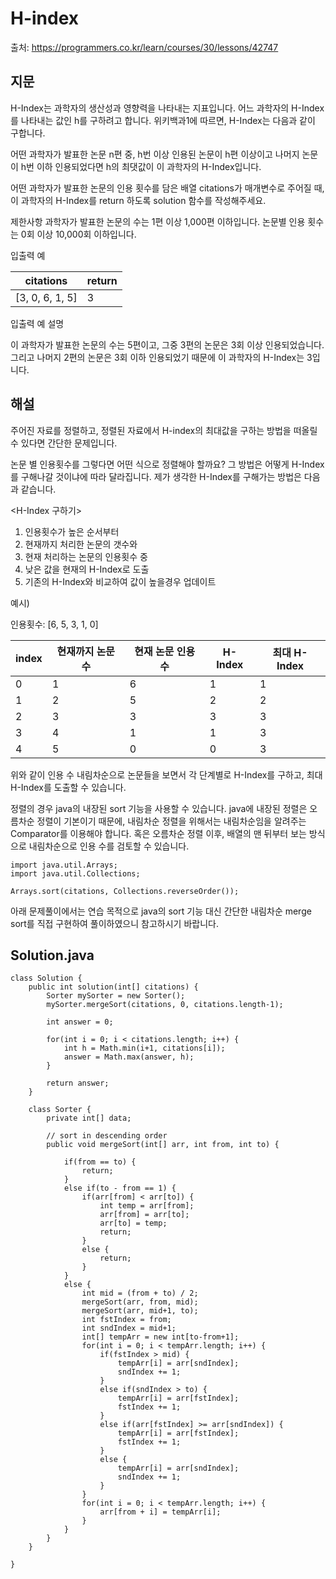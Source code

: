 # H-index

출처: https://programmers.co.kr/learn/courses/30/lessons/42747

## 지문

H-Index는 과학자의 생산성과 영향력을 나타내는 지표입니다. 어느 과학자의 H-Index를 나타내는 값인 h를 구하려고 합니다. 위키백과1에 따르면, H-Index는 다음과 같이 구합니다.

어떤 과학자가 발표한 논문 n편 중, h번 이상 인용된 논문이 h편 이상이고 나머지 논문이 h번 이하 인용되었다면 h의 최댓값이 이 과학자의 H-Index입니다.

어떤 과학자가 발표한 논문의 인용 횟수를 담은 배열 citations가 매개변수로 주어질 때, 이 과학자의 H-Index를 return 하도록 solution 함수를 작성해주세요.

제한사항
과학자가 발표한 논문의 수는 1편 이상 1,000편 이하입니다.
논문별 인용 횟수는 0회 이상 10,000회 이하입니다.

입출력 예

citations	| return
----------|-------
[3, 0, 6, 1, 5]	| 3

입출력 예 설명

이 과학자가 발표한 논문의 수는 5편이고, 그중 3편의 논문은 3회 이상 인용되었습니다. 그리고 나머지 2편의 논문은 3회 이하 인용되었기 때문에 이 과학자의 H-Index는 3입니다.

## 해설

주어진 자료를 정렬하고, 정렬된 자료에서 H-index의 최대값을 구하는 방법을 떠올릴 수 있다면 간단한 문제입니다.

논문 별 인용횟수를 그렇다면 어떤 식으로 정렬해야 할까요? 그 방법은 어떻게 H-Index를 구해나갈 것이냐에 따라 달라집니다. 제가 생각한 H-Index를 구해가는 방법은 다음과 같습니다.

<H-Index 구하기>

1. 인용횟수가 높은 순서부터
2. 현재까지 처리한 논문의 갯수와
3. 현재 처리하는 논문의 인용횟수 중
4. 낮은 값을 현재의 H-Index로 도출
5. 기존의 H-Index와 비교하여 값이 높을경우 업데이트

예시)

인용횟수: [6, 5, 3, 1, 0]

index | 현재까지 논문 수 | 현재 논문 인용 수 | H-Index | 최대 H-Index
------|-----------------|-----------------|---------|------
0 | 1 | 6 | 1 | 1
1 | 2 | 5 | 2 | 2
2 | 3 | 3 | 3 | 3
3 | 4 | 1 | 1 | 3
4 | 5 | 0 | 0 | 3

위와 같이 인용 수 내림차순으로 논문들을 보면서 각 단계별로 H-Index를 구하고, 최대 H-Index를 도출할 수 있습니다.

정렬의 경우 java의 내장된 sort 기능을 사용할 수 있습니다. java에 내장된 정렬은 오름차순 정렬이 기본이기 때문에, 내림차순 정렬을 위해서는 내림차순임을 알려주는 Comparator를 이용해야 합니다. 혹은 오름차순 정렬 이후, 배열의 맨 뒤부터 보는 방식으로 내림차순으로 인용 수를 검토할 수 있습니다.

~~~
import java.util.Arrays;
import java.util.Collections;

Arrays.sort(citations, Collections.reverseOrder());
~~~

아래 문제풀이에서는 연습 목적으로 java의 sort 기능 대신 간단한 내림차순 merge sort를 직접 구현하여 풀이하였으니 참고하시기 바랍니다.  

## Solution.java
~~~
class Solution {
    public int solution(int[] citations) {
        Sorter mySorter = new Sorter();
        mySorter.mergeSort(citations, 0, citations.length-1);

        int answer = 0;

        for(int i = 0; i < citations.length; i++) {
            int h = Math.min(i+1, citations[i]);
            answer = Math.max(answer, h);
        }

        return answer;
    }

    class Sorter {
        private int[] data;

        // sort in descending order
        public void mergeSort(int[] arr, int from, int to) {

            if(from == to) {
                return;
            }
            else if(to - from == 1) {
                if(arr[from] < arr[to]) {
                    int temp = arr[from];
                    arr[from] = arr[to];
                    arr[to] = temp;
                    return;
                }
                else {
                    return;
                }
            }
            else {
                int mid = (from + to) / 2;
                mergeSort(arr, from, mid);
                mergeSort(arr, mid+1, to);
                int fstIndex = from;
                int sndIndex = mid+1;
                int[] tempArr = new int[to-from+1];
                for(int i = 0; i < tempArr.length; i++) {
                    if(fstIndex > mid) {
                        tempArr[i] = arr[sndIndex];
                        sndIndex += 1;
                    }
                    else if(sndIndex > to) {
                        tempArr[i] = arr[fstIndex];
                        fstIndex += 1;
                    }
                    else if(arr[fstIndex] >= arr[sndIndex]) {
                        tempArr[i] = arr[fstIndex];
                        fstIndex += 1;
                    }
                    else {
                        tempArr[i] = arr[sndIndex];
                        sndIndex += 1;
                    }
                }
                for(int i = 0; i < tempArr.length; i++) {
                    arr[from + i] = tempArr[i];
                }
            }
        }
    }

}
~~~

